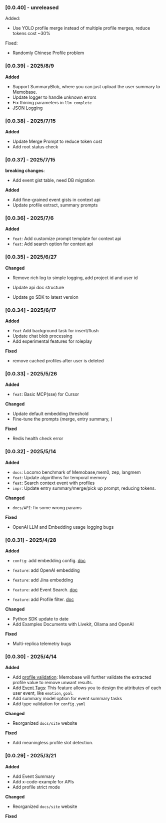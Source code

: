### [0.0.40] - unreleased

Added:

- Use YOLO profile merge instead of multiple profile merges, reduce tokens cost ~30%

Fixed:

- Randomly Chinese Profile problem

### [0.0.39] - 2025/8/9

**Added**

- Support SummaryBlob, where you can just upload the user summary to Memobase.
- Update logger to handle unknown errors
- Fix thining parameters in `llm_complete`
- JSON Logging

### [0.0.38] - 2025/7/15

**Added**

- Update Merge Prompt to reduce token cost
- Add root status check

### [0.0.37] - 2025/7/15

**breaking changes**:

- Add event gist table, need DB migration

**Added** 

- Add fine-grained event gists in context api
- Update profile extract, summary prompts

### [0.0.36] - 2025/7/6

**Added**

- `feat`: Add customize prompt template for context api
- `feat`: Add search option for context api

### [0.0.35] - 2025/6/27

**Changed**

- Remove rich log to simple logging, add project id and user id

- Update api doc structure

- Update go SDK to latest version



### [0.0.34] - 2025/6/17

**Added**

- `feat` Add background task for insert/flush
- Update chat blob processing
- Add experimental features for roleplay

**Fixed**

- remove cached profiles after user is deleted





### [0.0.33] - 2025/5/26

**Added**

- `feat`: Basic MCP(sse) for Cursor

**Changed**

- Update default embedding threshold
- Fine-tune the prompts (merge, entry summary, )

**Fixed**

- Redis health check error

  

### [0.0.32] - 2025/5/14

**Added**

- `docs`: Locomo benchmark of Memobase,mem0, zep, langmem
- `feat`: Update algorithms for temporal memory
- `feat`: Search context event with profiles
- `impr`: Update entry summary/merge/pick up prompt, reducing tokens.

**Changed**

- `docs/API`: fix some wrong params

**Fixed**

- OpenAI LLM and Embedding usage logging bugs

  

### [0.0.31] - 2025/4/28

**Added**

- `config`: add embedding config. [doc](https://docs.memobase.io/references/full#embedding-configuration)

- `feature`: add OpenAI embedding

- `feature`: add Jina embedding

- `feature`: add Event Search. [doc](https://docs.memobase.io/features/event/event_search)

- `feature`: add Profile filter. [doc](https://docs.memobase.io/features/profile/profile_filter)

  

**Changed**

- Python SDK update to date
- Add Examples Documents with Livekit, Ollama and OpenAI

**Fixed**

- Multi-replica telemetry bugs



### [0.0.30] - 2025/4/14

**Added**

- Add [profile validation](https://docs.memobase.io/features/profile/profile_config): Memobase will further validate the extracted profile value to remove unwant results.
- Add [Event Tags](https://docs.memobase.io/features/event/event_tag): This feature allows you to design the attributes of each user event, like `emotion`, `goal`.
- Add summary model option for event summary tasks
- Add type validation for `config.yaml`

**Changed**

- Reorganized `docs/site` website 

**Fixed**

- Add meaningless profile slot detection.

  

### [0.0.29] - 2025/3/21

**Added**

- Add Event Summary
- Add x-code-example for APIs
- Add profile strict mode

**Changed**

- Reorganized `docs/site` website 

**Fixed**